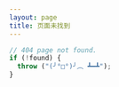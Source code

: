 ```yaml
---
layout: page
title: 页面未找到
---
```


```js
// 404 page not found.
if (!found) {
  throw ("(╯°□°)╯︵ ┻━┻");
}
```

<script src="//cdn.dnpw.org/404/v1.min.js" maincolor="#F00" jumptime="2" jumptarget="/" tips="404" error="" charset="utf-8"></script>